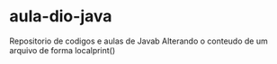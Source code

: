 # aula-dio-java
Repositorio de codigos e aulas de Javab
Alterando o conteudo de um arquivo de forma localprint()